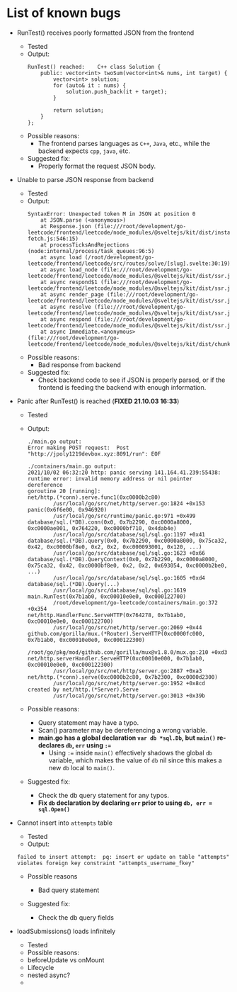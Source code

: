 # List of known bugs
- RunTest() receives poorly formatted JSON from the frontend
  - Tested
  - Output:
    ```
    RunTest() reached:    C++ class Solution { 
        public: vector<int> twoSum(vector<int>& nums, int target) {
            vector<int> solution; 
            for (auto& it : nums) { 
                solution.push_back(it + target); 
            } 
            
            return solution; 
        }
    };
    ```
  - Possible reasons:
    - The frontend parses languages as `C++`, `Java`, etc., while the backend expects `cpp`, `java`, etc.
  - Suggested fix:
    - Properly format the request JSON body.

- Unable to parse JSON response from backend
  - Tested
  - Output:
    ```
    SyntaxError: Unexpected token M in JSON at position 0
        at JSON.parse (<anonymous>)
        at Response.json (file:///root/development/go-leetcode/frontend/leetcode/node_modules/@sveltejs/kit/dist/install-fetch.js:546:15)
        at processTicksAndRejections (node:internal/process/task_queues:96:5)
        at async load (/root/development/go-leetcode/frontend/leetcode/src/routes/solve/[slug].svelte:30:19)
        at async load_node (file:///root/development/go-leetcode/frontend/leetcode/node_modules/@sveltejs/kit/dist/ssr.js:937:12)
        at async respond$1 (file:///root/development/go-leetcode/frontend/leetcode/node_modules/@sveltejs/kit/dist/ssr.js:1221:15)
        at async render_page (file:///root/development/go-leetcode/frontend/leetcode/node_modules/@sveltejs/kit/dist/ssr.js:1386:19)
        at async resolve (file:///root/development/go-leetcode/frontend/leetcode/node_modules/@sveltejs/kit/dist/ssr.js:1648:10)
        at async respond (file:///root/development/go-leetcode/frontend/leetcode/node_modules/@sveltejs/kit/dist/ssr.js:1629:10)
        at async Immediate.<anonymous> (file:///root/development/go-leetcode/frontend/leetcode/node_modules/@sveltejs/kit/dist/chunks/index.js:3499:22)
    ```
  - Possible reasons:
    - Bad response from backend
  - Suggested fix:
    - Check backend code to see if JSON is properly parsed, or if the frontend is feeding the backend with enough information.

- Panic after RunTest() is reached (**FIXED 21.10.03 16:33**)
  - Tested
  - Output:
    ```
    ./main.go output:
    Error making POST request:  Post "http://jpoly1219devbox.xyz:8091/run": EOF

    ./containers/main.go output:
    2021/10/02 06:32:20 http: panic serving 141.164.41.239:55438: runtime error: invalid memory address or nil pointer dereference
    goroutine 20 [running]:
    net/http.(*conn).serve.func1(0xc0000b2c80)
            /usr/local/go/src/net/http/server.go:1824 +0x153
    panic(0x6f6e00, 0x946920)
            /usr/local/go/src/runtime/panic.go:971 +0x499
    database/sql.(*DB).conn(0x0, 0x7b2290, 0xc0000a8000, 0xc0000ae001, 0x764220, 0xc0000bf710, 0x4dab4e)
            /usr/local/go/src/database/sql/sql.go:1197 +0x41
    database/sql.(*DB).query(0x0, 0x7b2290, 0xc0000a8000, 0x75ca32, 0x42, 0xc0000bf8e0, 0x2, 0x2, 0xc000093001, 0x120, ...)
            /usr/local/go/src/database/sql/sql.go:1623 +0x66
    database/sql.(*DB).QueryContext(0x0, 0x7b2290, 0xc0000a8000, 0x75ca32, 0x42, 0xc0000bf8e0, 0x2, 0x2, 0x693054, 0xc0000b2be0, ...)
            /usr/local/go/src/database/sql/sql.go:1605 +0xd4
    database/sql.(*DB).Query(...)
            /usr/local/go/src/database/sql/sql.go:1619
    main.RunTest(0x7b1ab0, 0xc00010e0e0, 0xc000122700)
            /root/development/go-leetcode/containers/main.go:372 +0x354
    net/http.HandlerFunc.ServeHTTP(0x764278, 0x7b1ab0, 0xc00010e0e0, 0xc000122700)
            /usr/local/go/src/net/http/server.go:2069 +0x44
    github.com/gorilla/mux.(*Router).ServeHTTP(0xc0000fc000, 0x7b1ab0, 0xc00010e0e0, 0xc000122300)
            /root/go/pkg/mod/github.com/gorilla/mux@v1.8.0/mux.go:210 +0xd3
    net/http.serverHandler.ServeHTTP(0xc00010e000, 0x7b1ab0, 0xc00010e0e0, 0xc000122300)
            /usr/local/go/src/net/http/server.go:2887 +0xa3
    net/http.(*conn).serve(0xc0000b2c80, 0x7b2300, 0xc0000d2300)
            /usr/local/go/src/net/http/server.go:1952 +0x8cd
    created by net/http.(*Server).Serve
            /usr/local/go/src/net/http/server.go:3013 +0x39b
    ```
  - Possible reasons:
    - Query statement may have a typo.
    - Scan() parameter may be dereferencing a wrong variable.
    - **main.go has a global declaration `var db *sql.Db`, but `main()` re-declares `db`, `err` using `:=`**
      - Using `:=` inside `main()` effectively shadows the global `db` variable, which makes the value of `db` nil since this makes a new `db` local to `main()`.

  - Suggested fix:
    - Check the db query statement for any typos.
    - **Fix `db` declaration by declaring `err` prior to using `db, err = sql.Open()`**

- Cannot insert into `attempts` table
  - Tested
  - Output:
  ```
  failed to insert attempt:  pq: insert or update on table "attempts" violates foreign key constraint "attempts_username_fkey"
  ```
  - Possible reasons
    - Bad query statement

  - Suggested fix:
    - Check the db query fields

- loadSubmissions() loads infinitely
  - Tested
  - Possible reasons:
   - beforeUpdate vs onMount
   - Lifecycle
   - nested async?
  - 